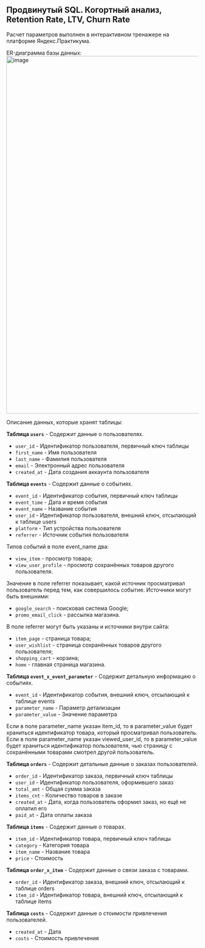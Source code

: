 ## Продвинутый SQL. Когортный анализ, Retention Rate, LTV, Churn Rate

Расчет параметров выполнен в интерактивном тренажере на платформе Яндекс.Практикума.

ER-диаграмма базы данных:
<img width="934" alt="image" src="https://user-images.githubusercontent.com/112425295/232772775-d413a67f-19a4-4465-bf1c-9d4ea810df0d.png">

Описание данных, которые хранят таблицы:

**Таблица `users`** - Cодержит данные о пользователях.

- `user_id` -	Идентификатор пользователя, первичный ключ таблицы
- `first_name` -		Имя пользователя
- `last_name` -		Фамилия пользователя
- `email` -		Электронный адрес пользователя
- `created_at` -		Дата создания аккаунта пользователя

**Таблица `events`** - Содержит данные о событиях.

- `event_id` -	Идентификатор события, первичный ключ таблицы
- `event_time` -	Дата и время события
- `event_name` -	Название события
- `user_id` -	Идентификатор пользователя, внешний ключ, отсылающий к таблице users
- `platform` -	Тип устройства пользователя
- `referrer` -	Источник события пользователя

Типов событий в поле event_name два: 
- `view_item` - просмотр товара;
- `view_user_profile` - просмотр сохранённых товаров другого пользователя.

Значение в поле referrer показывает, какой источник просматривал пользователь перед тем, как совершилось событие. Источники могут быть внешними:
- `google_search` - поисковая система Google;
- `promo_email_click` - рассылка магазина.

В поле referrer могут быть указаны и источники внутри сайта:
- `item_page` - страница товара;
- `user_wishlist` - страница сохранённых товаров другого пользователя;
- `shopping_cart` - корзина;
- `home` - главная страница магазина.

**Таблица `event_x_event_parameter`** - Содержит детальную информацию о событиях.

- `event_id` -	Идентификатор события, внешний ключ, отсылающий к таблице events
- `parameter_name` -	Параметр детализации
- `parameter_value` -	Значение параметра

Если в поле parameter_name указан item_id, то в parameter_value будет храниться идентификатор товара, который просматривал пользователь. 
Если в поле parameter_name указан viewed_user_id, то в parameter_value будет храниться идентификатор пользователя, чью страницу с сохранёнными товарами смотрел другой пользователь.

**Таблица `orders`** - Содержит детальные данные о заказах пользователей.

- `order_id` -	Идентификатор заказа, первичный ключ таблицы
- `user_id` -	Идентификатор пользователя, оформившего заказ
- `total_amt` -	Общая сумма заказа
- `items_cnt` -	Количество товаров в заказе
- `created_at` -	Дата, когда пользователь оформил заказ, но ещё не оплатил его
- `paid_at` -	Дата оплаты заказа

**Таблица `items`** - Содержит данные о товарах.

- `item_id` -	Идентификатор товара, первичный ключ таблицы
- `category` -	Категория товара
- `item_name` -	Название товара
- `price` -	Стоимость

**Таблица `order_x_item`** - Содержит данные о связи заказа с товарами.

- `order_id` -	Идентификатор заказа, внешний ключ, отсылающий к таблице orders
- `item_id` -	Идентификатор товара, внешний ключ, отсылающий к таблице items

**Таблица `costs`** - Содержит данные о стоимости привлечения пользователей.

- `created_at` -	Дата
- `costs` -	Стоимость привлечения
